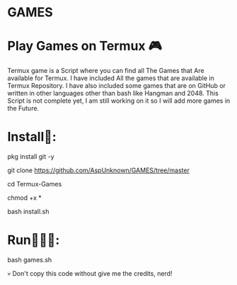 # GAMES
# Play Games on Termux 🎮

Termux game is a Script where you can find all The Games that Are available for Termux. I have included All the games that are available in Termux Repository. I have also included some games that are on GitHub or written in other languages other than bash like Hangman and 2048. This Script is not complete yet, I am still working on it so I will add more games in the Future.

# Install📲:

pkg install git -y

git clone https://github.com/AspUnknown/GAMES/tree/master

cd Termux-Games

chmod +x *

bash install.sh

# Run🏃🏻‍♂️:

bash games.sh

💀
Don't copy this code without give me the credits, nerd!
